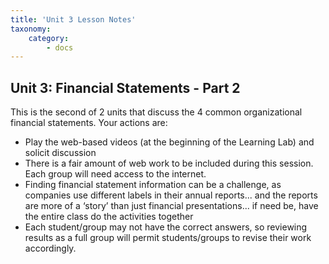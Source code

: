 ```yaml
---
title: 'Unit 3 Lesson Notes'
taxonomy:
    category:
        - docs
---
```


## Unit 3: Financial Statements - Part 2

This is the second of 2 units that discuss the 4 common organizational financial statements. Your actions are:

-	Play the web-based videos (at the beginning of the Learning Lab) and solicit discussion
- There is a fair amount of web work to be included during this session. Each group will need access to the internet.
- Finding financial statement information can be a challenge, as companies use different labels in their annual reports... and the reports are more of a ‘story’ than just financial presentations... if need be, have the entire class do the activities together
- Each student/group may not have the correct answers, so reviewing results as a full group will permit students/groups to revise their work accordingly.
